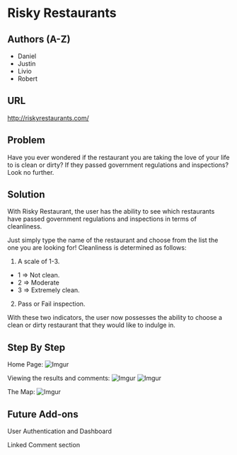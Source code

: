 # Risky Restaurants

## Authors (A-Z)

- Daniel
- Justin
- Livio
- Robert

## URL

http://riskyrestaurants.com/

Problem
---
Have you ever wondered if the restaurant you are taking the love of your life to is clean or dirty? If they passed government regulations and inspections? Look no further.

Solution
---
With Risky Restaurant, the user has the ability to see which restaurants have passed government regulations and inspections in terms of cleanliness. 

Just simply type the name of the restaurant and choose from the list the one you are looking for!
Cleanliness is determined as follows: 
1)	A scale of 1-3.
  -	1 => Not clean.
  - 2 => Moderate
  -	3 => Extremely clean.
2)	Pass or Fail inspection.

With these two indicators, the user now possesses the ability to choose a clean or dirty restaurant that they would like to indulge in. 

Step By Step
---
Home Page:
![Imgur](http://i.imgur.com/kmOBaF8.png)

Viewing the results and comments:
![Imgur](http://i.imgur.com/oTCJcqS.png)
![Imgur](http://i.imgur.com/9qtsxFS.png)

The Map:
![Imgur](http://i.imgur.com/ayGMl2L.png)

Future Add-ons
---
User Authentication and Dashboard

Linked Comment section

